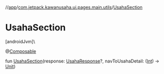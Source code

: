 //[app](../../index.md)/[com.jetpack.kawanusaha.ui.pages.main.utils](index.md)/[UsahaSection](-usaha-section.md)

# UsahaSection

[androidJvm]\

@[Composable](https://developer.android.com/reference/kotlin/androidx/compose/runtime/Composable.html)

fun [UsahaSection](-usaha-section.md)(response: [UsahaResponse](../com.jetpack.kawanusaha.data/-usaha-response/index.md)?, navToUsahaDetail: ([Int](https://kotlinlang.org/api/latest/jvm/stdlib/kotlin/-int/index.html)) -&gt; [Unit](https://kotlinlang.org/api/latest/jvm/stdlib/kotlin/-unit/index.html))
